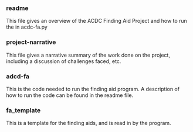 ### readme
This file gives an overview of the ACDC Finding Aid Project and how to run the in acdc-fa.py

### project-narrative
This file gives a narrative summary of the work done on the project, including a discussion of challenges faced, etc. 

### adcd-fa
This is the code needed to run the finding aid program. A description of how to run the code can be found in the readme file. 

### fa_template
This is a template for the finding aids, and is read in by the program.

